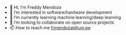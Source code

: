 - 👋 Hi, I’m Freddy Mendoza
- 👀 I’m interested in software/hardware development
- 🌱 I’m currently learning machine learning/deep learning
- 💞️ I’m looking to collaborate on open source projects
- 📫 How to reach me frmendozat@uni.pe

<!---
freddy120/freddy120 is a ✨ special ✨ repository because its `README.md` (this file) appears on your GitHub profile.
You can click the Preview link to take a look at your changes.
--->
